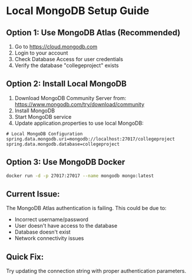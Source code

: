 # Local MongoDB Setup Guide

## Option 1: Use MongoDB Atlas (Recommended)
1. Go to https://cloud.mongodb.com
2. Login to your account
3. Check Database Access for user credentials
4. Verify the database "collegeproject" exists

## Option 2: Install Local MongoDB
1. Download MongoDB Community Server from: https://www.mongodb.com/try/download/community
2. Install MongoDB
3. Start MongoDB service
4. Update application.properties to use local MongoDB:

```properties
# Local MongoDB Configuration
spring.data.mongodb.uri=mongodb://localhost:27017/collegeproject
spring.data.mongodb.database=collegeproject
```

## Option 3: Use MongoDB Docker
```bash
docker run -d -p 27017:27017 --name mongodb mongo:latest
```

## Current Issue:
The MongoDB Atlas authentication is failing. This could be due to:
- Incorrect username/password
- User doesn't have access to the database
- Database doesn't exist
- Network connectivity issues

## Quick Fix:
Try updating the connection string with proper authentication parameters.

